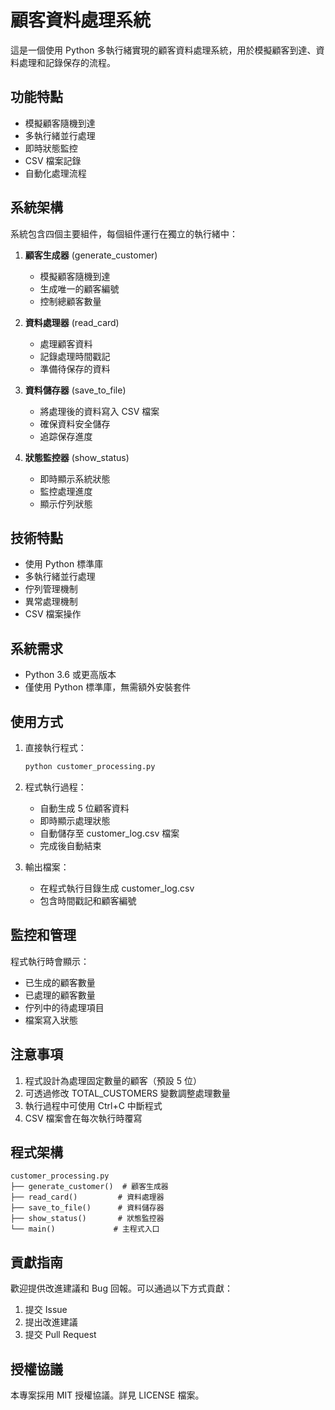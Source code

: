 # 顧客資料處理系統

這是一個使用 Python 多執行緒實現的顧客資料處理系統，用於模擬顧客到達、資料處理和記錄保存的流程。

## 功能特點

- 模擬顧客隨機到達
- 多執行緒並行處理
- 即時狀態監控
- CSV 檔案記錄
- 自動化處理流程

## 系統架構

系統包含四個主要組件，每個組件運行在獨立的執行緒中：

1. **顧客生成器** (generate_customer)
   - 模擬顧客隨機到達
   - 生成唯一的顧客編號
   - 控制總顧客數量

2. **資料處理器** (read_card)
   - 處理顧客資料
   - 記錄處理時間戳記
   - 準備待保存的資料

3. **資料儲存器** (save_to_file)
   - 將處理後的資料寫入 CSV 檔案
   - 確保資料安全儲存
   - 追踪保存進度

4. **狀態監控器** (show_status)
   - 即時顯示系統狀態
   - 監控處理進度
   - 顯示佇列狀態

## 技術特點

- 使用 Python 標準庫
- 多執行緒並行處理
- 佇列管理機制
- 異常處理機制
- CSV 檔案操作

## 系統需求

- Python 3.6 或更高版本
- 僅使用 Python 標準庫，無需額外安裝套件

## 使用方式

1. 直接執行程式：
   ```bash
   python customer_processing.py
   ```

2. 程式執行過程：
   - 自動生成 5 位顧客資料
   - 即時顯示處理狀態
   - 自動儲存至 customer_log.csv 檔案
   - 完成後自動結束

3. 輸出檔案：
   - 在程式執行目錄生成 customer_log.csv
   - 包含時間戳記和顧客編號

## 監控和管理

程式執行時會顯示：
- 已生成的顧客數量
- 已處理的顧客數量
- 佇列中的待處理項目
- 檔案寫入狀態

## 注意事項

1. 程式設計為處理固定數量的顧客（預設 5 位）
2. 可透過修改 TOTAL_CUSTOMERS 變數調整處理數量
3. 執行過程中可使用 Ctrl+C 中斷程式
4. CSV 檔案會在每次執行時覆寫

## 程式架構

```
customer_processing.py
├── generate_customer()  # 顧客生成器
├── read_card()         # 資料處理器
├── save_to_file()      # 資料儲存器
├── show_status()       # 狀態監控器
└── main()             # 主程式入口
```

## 貢獻指南

歡迎提供改進建議和 Bug 回報。可以通過以下方式貢獻：
1. 提交 Issue
2. 提出改進建議
3. 提交 Pull Request

## 授權協議

本專案採用 MIT 授權協議。詳見 LICENSE 檔案。
